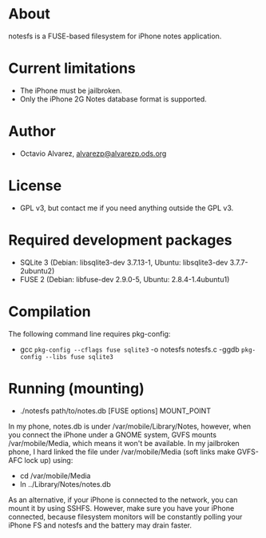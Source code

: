 About
=====
notesfs is a FUSE-based filesystem for iPhone notes application.

Current limitations
===================
  * The iPhone must be jailbroken.
  * Only the iPhone 2G Notes database format is supported.

Author
======
  * Octavio Alvarez, alvarezp@alvarezp.ods.org

License
=======
 * GPL v3, but contact me if you need anything outside the GPL v3.

Required development packages
=============================
  * SQLite 3 (Debian: libsqlite3-dev 3.7.13-1, Ubuntu: libsqlite3-dev 3.7.7-2ubuntu2)
  * FUSE 2 (Debian: libfuse-dev 2.9.0-5, Ubuntu: 2.8.4-1.4ubuntu1)

Compilation
===========
The following command line requires pkg-config:
  * gcc ```pkg-config --cflags fuse sqlite3``` -o notesfs notesfs.c -ggdb ```pkg-config --libs fuse sqlite3```

Running (mounting)
==================
  * ./notesfs path/to/notes.db [FUSE options] MOUNT_POINT

In my phone, notes.db is under /var/mobile/Library/Notes, however, when you connect the iPhone under a GNOME system, GVFS mounts /var/mobile/Media, which means it won't be available. In my jailbroken phone, I hard linked the file under /var/mobile/Media (soft links make GVFS-AFC lock up) using:
  * cd /var/mobile/Media
  * ln ../Library/Notes/notes.db

As an alternative, if your iPhone is connected to the network, you can mount it by using SSHFS. However, make sure you have your iPhone connected, because filesystem monitors will be constantly polling your iPhone FS and notesfs and the battery may drain faster.
